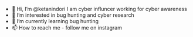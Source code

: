 - 👋 Hi, I’m @ketanindori I am cyber influncer working for cyber awareness 
- 👀 I’m interested in bug hunting and cyber research 
- 🌱 I’m currently learning bug hunting
- 📫 How to reach me - follow me on instagram 

<!---
ketanindori/ketanindori is a ✨ special ✨ repository because its `README.md` (this file) appears on your GitHub profile.
You can click the Preview link to take a look at your changes.
--->
